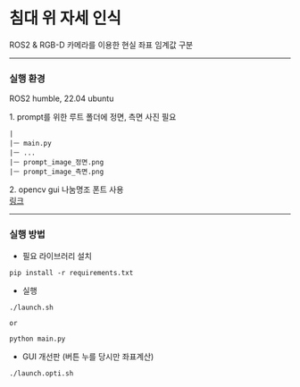 # 침대 위 자세 인식

ROS2 & RGB-D 카메라를 이용한 현실 좌표 임계값 구분

---
### 실행 환경
ROS2 humble, 22.04 ubuntu

1\. prompt를 위한 루트 폴더에 정면, 측면 사진 필요
```
|
|ㅡ main.py
|ㅡ ...
|ㅡ prompt_image_정면.png
|ㅡ prompt_image_측면.png
```
2\. opencv gui 나눔명조 폰트 사용\
[링크](https://hangeul.naver.com/fonts/search?f=nanum)

---

### 실행 방법
- 필요 라이브러리 설치
```
pip install -r requirements.txt
```

- 실행
```
./launch.sh

or

python main.py
```

- GUI 개선판 (버튼 누를 당시만 좌표계산)
```
./launch.opti.sh
```